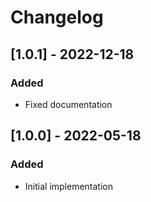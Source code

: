 # Changelog

## [1.0.1] - 2022-12-18
### Added
- Fixed documentation

## [1.0.0] - 2022-05-18
### Added
- Initial implementation